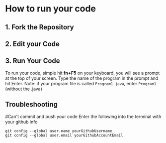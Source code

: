 # How to run your code

## 1. Fork the Repository



## 2. Edit your Code

## 3. Run Your Code
To run your code, simple hit **fn+F5** on your keyboard, you will see a prompt at the top of your screen.  Type the name of the program in the prompt and hit Enter.  Note: if your program file is called `Program1.java`, enter `Program1` (without the .java)

## Troubleshooting

#Can't commit and push your code
Enter the following into the terminal with your github info
```
git config --global user.name yourGithubUsername
git config --global user.email yourGithubAccountEmail
```
